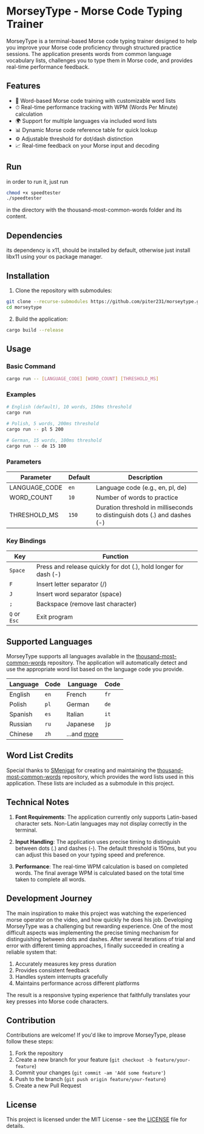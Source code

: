 # MorseyType - Morse Code Typing Trainer


MorseyType is a terminal-based Morse code typing trainer designed to help you improve your Morse code proficiency through structured practice sessions. The application presents words from common language vocabulary lists, challenges you to type them in Morse code, and provides real-time performance feedback.

## Features

- 🎯 Word-based Morse code training with customizable word lists
- ⏱ Real-time performance tracking with WPM (Words Per Minute) calculation
- 🌍 Support for multiple languages via included word lists
- 📊 Dynamic Morse code reference table for quick lookup
- ⚙️ Adjustable threshold for dot/dash distinction
- 📈 Real-time feedback on your Morse input and decoding

## Run
in order to run it, just run
```bash
chmod +x speedtester
./speedtester
```
in the directory with the thousand-most-common-words folder and its content.

## Dependencies
its dependency is x11, should be installed by default, otherwise just install libx11 using your os package manager.

## Installation

1. Clone the repository with submodules:
```bash
git clone --recurse-submodules https://github.com/piter231/morseytype.git
cd morseytype
```

2. Build the application:
```bash
cargo build --release
```

## Usage

### Basic Command
```bash
cargo run -- [LANGUAGE_CODE] [WORD_COUNT] [THRESHOLD_MS]
```

### Examples
```bash
# English (default), 10 words, 150ms threshold
cargo run

# Polish, 5 words, 200ms threshold
cargo run -- pl 5 200

# German, 15 words, 100ms threshold
cargo run -- de 15 100
```

### Parameters
| Parameter      | Default | Description |
|----------------|---------|-------------|
| LANGUAGE_CODE  | `en`    | Language code (e.g., en, pl, de) |
| WORD_COUNT     | `10`    | Number of words to practice |
| THRESHOLD_MS   | `150`   | Duration threshold in milliseconds to distinguish dots (.) and dashes (-) |

### Key Bindings
| Key          | Function |
|--------------|----------|
| `Space`      | Press and release quickly for dot (.), hold longer for dash (-) |
| `F`          | Insert letter separator (/) |
| `J`          | Insert word separator (space) |
| `;`          | Backspace (remove last character) |
| `Q` or `Esc` | Exit program |

## Supported Languages

MorseyType supports all languages available in the [thousand-most-common-words](https://github.com/SMenigat/thousand-most-common-words) repository. The application will automatically detect and use the appropriate word list based on the language code you provide.

| Language      | Code | Language      | Code |
|---------------|------|---------------|------|
| English       | `en` | French        | `fr` |
| Polish        | `pl` | German        | `de` |
| Spanish       | `es` | Italian       | `it` |
| Russian       | `ru` | Japanese      | `jp` |
| Chinese       | `zh` | ...and [more](https://github.com/SMenigat/thousand-most-common-words/tree/master/words) | |

## Word List Credits

Special thanks to [SMenigat](https://github.com/SMenigat) for creating and maintaining the [thousand-most-common-words](https://github.com/SMenigat/thousand-most-common-words) repository, which provides the word lists used in this application. These lists are included as a submodule in this project.

## Technical Notes

1. **Font Requirements**: The application currently only supports Latin-based character sets. Non-Latin languages may not display correctly in the terminal.

2. **Input Handling**: The application uses precise timing to distinguish between dots (.) and dashes (-). The default threshold is 150ms, but you can adjust this based on your typing speed and preference.

3. **Performance**: The real-time WPM calculation is based on completed words. The final average WPM is calculated based on the total time taken to complete all words.

## Development Journey

The main inspiration to make this project was watching the experienced morse operator on the video, and how quickly he does his job.
Developing MorseyType was a challenging but rewarding experience. One of the most difficult aspects was implementing the precise timing mechanism for distinguishing between dots and dashes. After several iterations of trial and error with different timing approaches, I finally succeeded in creating a reliable system that:

1. Accurately measures key press duration
2. Provides consistent feedback
3. Handles system interrupts gracefully
4. Maintains performance across different platforms

The result is a responsive typing experience that faithfully translates your key presses into Morse code characters.

## Contribution

Contributions are welcome! If you'd like to improve MorseyType, please follow these steps:

1. Fork the repository
2. Create a new branch for your feature (`git checkout -b feature/your-feature`)
3. Commit your changes (`git commit -am 'Add some feature'`)
4. Push to the branch (`git push origin feature/your-feature`)
5. Create a new Pull Request

## License

This project is licensed under the MIT License - see the [LICENSE](LICENSE) file for details.


